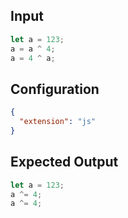 
## Input
```javascript input
let a = 123;
a = a ^ 4;
a = 4 ^ a;
```

## Configuration
```json configuration
{
  "extension": "js"
}
```

## Expected Output
```javascript expected output
let a = 123;
a ^= 4;
a ^= 4;
```

